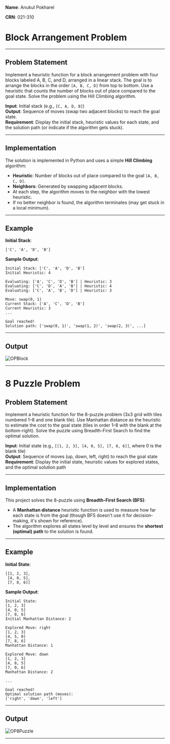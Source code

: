 **Name**: Anukul Pokharel

**CRN**: 021-310

# Block Arrangement Problem

---

## Problem Statement

Implement a heuristic function for a block arrangement problem with four blocks labeled A, B, C, and D, arranged in a linear stack. The goal is to arrange the blocks in the order `[A, B, C, D]` from top to bottom. Use a heuristic that counts the number of blocks out of place compared to the goal state. Solve the problem using the Hill Climbing algorithm.

**Input**: Initial stack (e.g., `[C, A, D, B]`)  
**Output**: Sequence of moves (swap two adjacent blocks) to reach the goal state.  
**Requirement**: Display the initial stack, heuristic values for each state, and the solution path (or indicate if the algorithm gets stuck).

---

## Implementation

The solution is implemented in Python and uses a simple **Hill Climbing** algorithm:
- **Heuristic**: Number of blocks out of place compared to the goal `[A, B, C, D]`.
- **Neighbors**: Generated by swapping adjacent blocks.
- At each step, the algorithm moves to the neighbor with the lowest heuristic.
- If no better neighbor is found, the algorithm terminates (may get stuck in a local minimum).

---

## Example

**Initial Stack**:
```
['C', 'A', 'D', 'B']
```

**Sample Output**:
```
Initial Stack: ['C', 'A', 'D', 'B']
Initial Heuristic: 4

Evaluating: ['A', 'C', 'D', 'B'] | Heuristic: 3
Evaluating: ['C', 'D', 'A', 'B'] | Heuristic: 4
Evaluating: ['C', 'A', 'B', 'D'] | Heuristic: 3

Move: swap(0, 1)
Current Stack: ['A', 'C', 'D', 'B']
Current Heuristic: 3
...

Goal reached!
Solution path: ['swap(0, 1)', 'swap(1, 2)', 'swap(2, 3)', ...]
```

---

## Output
![OPBlock]()

---
# 8 Puzzle Problem

## Problem Statement

Implement a heuristic function for the 8-puzzle problem (3x3 grid with tiles numbered 1–8 and one blank tile). Use Manhattan distance as the heuristic to estimate the cost to the goal state (tiles in order 1–8 with the blank at the bottom-right). Solve the puzzle using Breadth-First Search to find the optimal solution.

**Input**: Initial state (e.g., `[[1, 2, 3], [4, 0, 5], [7, 8, 6]]`, where 0 is the blank tile)  
**Output**: Sequence of moves (up, down, left, right) to reach the goal state  
**Requirement**: Display the initial state, heuristic values for explored states, and the optimal solution path

---

## Implementation

This project solves the 8-puzzle using **Breadth-First Search (BFS)**:
- A **Manhattan distance** heuristic function is used to measure how far each state is from the goal (though BFS doesn't use it for decision-making, it's shown for reference).
- The algorithm explores all states level by level and ensures the **shortest (optimal) path** to the solution is found.

---

## Example

**Initial State**:
```
[[1, 2, 3],  
 [4, 0, 5],  
 [7, 8, 6]]
```

**Sample Output**:
```
Initial State:
[1, 2, 3]
[4, 0, 5]
[7, 8, 6]
Initial Manhattan Distance: 2

Explored Move: right
[1, 2, 3]
[4, 5, 0]
[7, 8, 6]
Manhattan Distance: 1

Explored Move: down
[1, 2, 3]
[4, 8, 5]
[7, 0, 6]
Manhattan Distance: 2

...

Goal reached!
Optimal solution path (moves):
['right', 'down', 'left']
```

---

## Output
![OP8Puzzle]()


---
